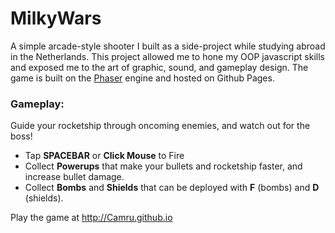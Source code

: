 MilkyWars
=========

A simple arcade-style shooter I built as a side-project while studying abroad in the Netherlands. This project allowed me to hone my OOP javascript skills and exposed me to the art of graphic, sound, and gameplay design. The game is built on the [Phaser](https://phaser.io/) engine and hosted on Github Pages.

### Gameplay: ###

Guide your rocketship through oncoming enemies, and watch out for the boss!

* Tap **SPACEBAR** or **Click Mouse** to Fire
* Collect **Powerups** that make your bullets and rocketship faster, and increase bullet damage.
* Collect **Bombs** and **Shields** that can be deployed with **F** (bombs) and **D** (shields).

Play the game at http://Camru.github.io
